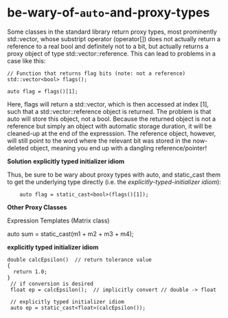 # be-wary-of-`auto`-and-proxy-types

Some classes in the standard library return proxy types, most
prominently std::vector<bool>, whose substript operator (operator[])
does not actually return a reference to a real bool and definitely not
to a bit, but actually returns a proxy object of type
std::vector<bool>::reference. This can lead to problems in a case like
this:

    // Function that returns flag bits (note: not a reference)
    std::vector<bool> flags();

    auto flag = flags()[1];

Here, flags will return a std::vector<bool>, which is then accessed at
index [1], such that a std::vector<bool>::reference object is returned.
The problem is that auto will store this object, not a bool. Because the
returned object is not a reference but simply an object with automatic
storage duration, it will be cleaned-up at the end of the expresssion.
The reference object, however, will still point to the word where the
relevant bit was stored in the now-deleted object, meaning you end up
with a dangling reference/pointer!

**Solution** **explicitly typed initializer idiom**

Thus, be sure to be wary about proxy types with auto, and static_cast
them to get the underlying type directly (i.e. the
_explicitly-typed-initializer idiom_):

```
    auto flag = static_cast<bool>(flags()[1]);
```

**Other Proxy Classes**

Expression Templates (Matrix class)

auto sum = static_cast<Matrix>(m1 + m2 + m3 + m4);

**explicitly typed initializer idiom**

```
double calcEpsilon()  // return tolerance value
{
  return 1.0;
}
 // if conversion is desired
 float ep = calcEpsilon();  // implicitly convert // double -> float

 // explicitly typed initializer idiom
 auto ep = static_cast<float>(calcEpsilon());
 ```